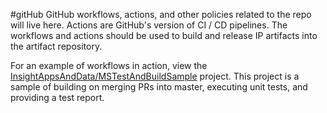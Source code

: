 #gitHub
GitHub workflows, actions, and other policies related to the repo will live here. Actions are GitHub's version of CI / CD pipelines.  The workflows and actions should be used to build and release IP artifacts into the artifact repository.

For an example of workflows in action, view the [InsightAppsAndData/MSTestAndBuildSample](https://github.com/InsightAppsAndData/MSTestAndBuildSample) project. This project is a sample of building on merging PRs into master, executing unit tests, and providing a test report.
